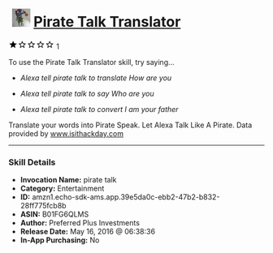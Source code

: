 # &nbsp;<img src="skill_icon" alt="Pirate Talk Translator icon" width="36"> [Pirate Talk Translator](http://alexa.amazon.com/#skills/amzn1.echo-sdk-ams.app.39e5da0c-ebb2-47b2-b832-28ff775fcb8b)
![1 stars](../../images/ic_star_black_18dp_1x.png)![1 stars](../../images/ic_star_border_black_18dp_1x.png)![1 stars](../../images/ic_star_border_black_18dp_1x.png)![1 stars](../../images/ic_star_border_black_18dp_1x.png)![1 stars](../../images/ic_star_border_black_18dp_1x.png) 1

To use the Pirate Talk Translator skill, try saying...

* *Alexa tell pirate talk to translate How are you*

* *Alexa tell pirate talk to say Who are you*

* *Alexa tell pirate talk to convert I am your father*

Translate your words into Pirate Speak. Let Alexa Talk Like A Pirate.
Data provided by www.isithackday.com

***

### Skill Details

* **Invocation Name:** pirate talk
* **Category:** Entertainment
* **ID:** amzn1.echo-sdk-ams.app.39e5da0c-ebb2-47b2-b832-28ff775fcb8b
* **ASIN:** B01FG6QLMS
* **Author:** Preferred Plus Investments
* **Release Date:** May 16, 2016 @ 06:38:36
* **In-App Purchasing:** No
